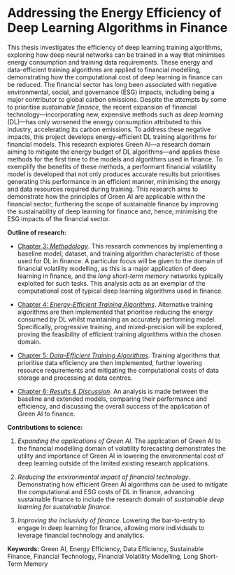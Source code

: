 # Addressing the Energy Efficiency of Deep Learning Algorithms in Finance

This thesis investigates the efficiency of deep learning training algorithms, exploring how deep neural networks can be trained in a way that minimises energy consumption and training data requirements. These energy and data-efficient training algorithms are applied to financial modelling, demonstrating how the computational cost of deep learning in finance can be reduced. The financial sector has long been associated with negative environmental, social, and governance (ESG) impacts, including being a major contributor to global carbon emissions. Despite the attempts by some to prioritise *sustainable finance*, the recent expansion of financial technology—incorporating new, expensive methods such as *deep learning* (DL)—has only worsened the energy consumption attributed to this industry, accelerating its carbon emissions. To address these negative impacts, this project develops energy-efficient DL training algorithms for financial models. This research explores Green AI—a research domain aiming to mitigate the energy budget of DL algorithms—and applies these methods for the first time to the models and algorithms used in finance. To exemplify the benefits of these methods, a performant financial volatility model is developed that not only produces accurate results but prioritises generating this performance in an efficient manner, minimising the energy and data resources required during training. This research aims to demonstrate how the principles of Green AI are applicable within the financial sector, furthering the scope of sustainable finance by improving the sustainability of deep learning for finance and, hence, minimising the ESG impacts of the financial sector.

**Outline of research:** 

- <ins> Chapter 3: *Methodology*</ins>. This research commences by implementing a baseline model, dataset, and training algorithm characteristic of those used for DL in finance. A particular focus will be given to the domain of financial volatility modelling, as this is a major application of deep learning in finance, and the *long short-term memory* networks typically exploited for such tasks. This analysis acts as an exemplar of the computational cost of typical deep learning algorithms used in finance.

- <ins> Chapter 4: *Energy-Efficient Training Algorithms*</ins>. Alternative training algorithms are then implemented that prioritise reducing the energy consumed by DL whilst maintaining an accurately performing model. Specifically, progressive training, and mixed-precision will be explored, proving the feasibility of efficient training algorithms within the chosen domain.

- <ins> Chapter 5: *Data-Efficient Training Algorithms*</ins>. Training algorithms that prioritise data efficiency are then implemented, further lowering resource requirements and mitigating the computational costs of data storage and processing at data centres.
       
- <ins> Chapter 6: *Results \& Discussion*</ins>. An analysis is made between the baseline and extended models, comparing their performance and efficiency, and discussing the overall success of the application of Green AI to finance.

**Contributions to science:**
1. *Expanding the applications of Green AI*. The application of Green AI to the financial modelling domain of volatility forecasting demonstrates the utility and importance of Green AI in lowering the environmental cost of deep learning outside of the limited existing research applications. 

2. *Reducing the environmental impact of financial technology*. Demonstrating how efficient Green AI algorithms can be used to mitigate the computational and ESG costs of DL in finance, advancing sustainable finance to include the research domain of *sustainable deep learning for sustainable finance*. 

3. *Improving the inclusivity of finance*. Lowering the bar-to-entry to engage in deep learning for finance, allowing more individuals to leverage financial technology and analytics.
        
**Keywords:** Green AI, Energy Efficiency, Data Efficiency, Sustainable Finance, Financial Technology, Financial Volatility Modelling, Long Short-Term Memory
